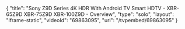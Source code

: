 {
    "title": "Sony Z9D Series 4K HDR With Android TV Smart HDTV - XBR-65Z9D XBR-75Z9D XBR-100Z9D - Overview",
    "type": "solo",
    "layout": "iframe-static",
    "videoId": "69863095",
    "url": "\/tvpembed\/69863095"
}